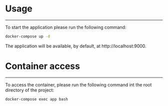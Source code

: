 # Usage
___
To start the application please run the following command:
```bash
docker-compose up -d
```
The application will be available, by default, at http://localhost:9000.


# Container access
___
To access the container, please run the following command int the root directory of the project:
```bash
docker-compose exec app bash
```
